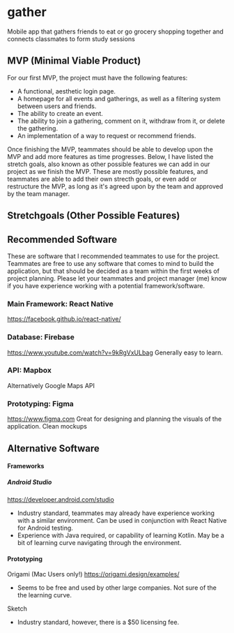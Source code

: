 # gather
Mobile app that gathers friends to eat or go grocery shopping together and connects classmates to form study sessions

## MVP (Minimal Viable Product)
   For our first MVP, the project must have the following features:
   
   - A functional, aesthetic login page.
   - A homepage for all events and gatherings, as well as a filtering system between users and friends.
   - The ability to create an event.
   - The ability to join a gathering, comment on it, withdraw from it, or delete the gathering.
   - An implementation of a way to request or recommend friends.
   
   Once finishing the MVP, teammates should be able to develop upon the MVP and add more features as time progresses. Below, I have listed the stretch goals, also known as other possible features we can add in our project as we finish the MVP. These are mostly possible features, and teammates are able to add their own strecth goals, or even add or restructure the MVP, as long as it's agreed upon by the team and approved by the team manager.
   
## Stretchgoals (Other Possible Features)

## Recommended Software
These are software that I recommended teammates to use for the project. Teammates are free to use any software that comes to mind to build the application, but that should be decided as a team within the first weeks of project planning. Please let your teammates and project manager (me) know if you have experience working with a potential framework/software.
   
### Main Framework: React Native 
https://facebook.github.io/react-native/
   
### Database: Firebase
https://www.youtube.com/watch?v=9kRgVxULbag
   Generally easy to learn. 
     
### API: Mapbox
   Alternatively Google Maps API
      
### Prototyping: Figma
   https://www.figma.com
   Great for designing and planning the visuals of the application. Clean mockups
   
## Alternative Software

#### Frameworks
   ##### Android Studio
   https://developer.android.com/studio
   - Industry standard, teammates may already have experience working with a similar environment. Can be used in conjunction with React Native for Android testing.
   - Experience with Java required, or capability of learning Kotlin. May be a bit of learning curve navigating through the environment.
   
#### Prototyping
   
   Origami (Mac Users only!)
   https://origami.design/examples/
   
   - Seems to be free and used by other large companies. Not sure of the the learning curve.
   
   Sketch
   
   - Industry standard, however, there is a $50 licensing fee. 
